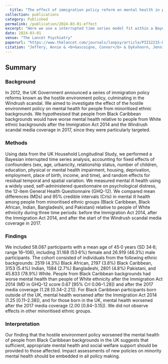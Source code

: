 ```yaml
---
  title: "The effect of immigration policy reform on mental health in people from minoritised ethnic groups in England: an interrupted time series analysis of longitudinal data from the UK Household Longitudinal Study cohort"
collection: publications
category: Published
permalink: /publication/2024-03-01-effect
excerpt: "Here we use a interrupted time series model fit within a Bayesian hierarchical model to evaluate the effect of the immigration policy reform on minoritised ethnic groups in England."
date: 2024-03-01
venue: "The Lancet Psychiatry"
paperurl: "https://www.thelancet.com/journals/lanpsy/article/PIIS2215-0366(23)00412-1/fulltext"
citation: "Jeffery, Annie & <b>Gascoigne, Connor</b> & Dykxhoorn, Jennifer & Blangiardo, Marta & Geneletti, Sara & Baio, Gianluca & Kirkbride, James B. (2024). &quot;The effect of immigration policy reform on mental health in people from minoritised ethnic groups in England: an interrupted time series analysis of longitudinal data from the UK Household Longitudinal Study cohort.&quot; <i>The Lancet Psychiatry</i>. 11(3)."
---
```


## Summary

### Background

In 2012, the UK Government announced a series of immigration policy reforms known as the hostile environment policy, culminating in the Windrush scandal. We aimed to investigate the effect of the hostile environment policy on mental health for people from minoritised ethnic backgrounds. We hypothesised that people from Black Caribbean backgrounds would have worse mental health relative to people from White ethnic backgrounds after the Immigration Act 2014 and the Windrush scandal media coverage in 2017, since they were particularly targeted.

### Methods

Using data from the UK Household Longitudinal Study, we performed a Bayesian interrupted time series analysis, accounting for fixed effects of confounders (sex, age, urbanicity, relationship status, number of children, education, physical or mental health impairment, housing, deprivation, employment, place of birth, income, and time), and random effects for residual temporal and spatial variation. We measured mental ill health using a widely used, self-administered questionnaire on psychological distress, the 12-item General Health Questionnaire (GHQ-12). We compared mean differences (MDs) and 95% credible intervals (CrIs) in mental ill health among people from minoritised ethnic groups (Black Caribbean, Black African, Indian, Bangladeshi, and Pakistani) relative to people of White ethnicity during three time periods: before the Immigration Act 2014, after the Immigration Act 2014, and after the start of the Windrush scandal media coverage in 2017.

### Findings

We included 58.087 participants with a mean age of 45·0 years (SD 34·6; range 16–106), including 31.168 (53·6%) female and 26.919 (46.3%) male participants. The cohort consisted of individuals from the following ethnic backgrounds: 2519 (4.3%) Black African, 2197 (3.8%) Black Caribbean, 3153 (5.4%) Indian, 1584 (2.7%) Bangladeshi, 2801 (4.8%) Pakistani, and 45.833 (78.9%) White. People from Black Caribbean backgrounds had worse mental health than people of White ethnicity after the Immigration Act 2014 (MD in GHQ-12 score 0.67 [95% CrI 0.06–1.28]) and after the 2017 media coverage (1.28 [0.34–2.21]). For Black Caribbean participants born outside of the UK, mental health worsened after the Immigration Act 2014 (1.25 [0.11–2.38]), and for those born in the UK, mental health worsened after the 2017 media coverage (2.00 [0.84–3.15]). We did not observe effects in other minoritised ethnic groups.

### Interpretation

Our finding that the hostile environment policy worsened the mental health of people from Black Caribbean backgrounds in the UK suggests that sufficient, appropriate mental health and social welfare support should be provided to those affected. Impact assessments of new policies on minority mental health should be embedded in all policy making.
